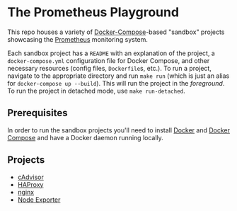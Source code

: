 # The Prometheus Playground

This repo houses a variety of [Docker-Compose](https://docs.docker.com/compose)-based "sandbox" projects showcasing the [Prometheus](https://prometheus.io) monitoring system.

Each sandbox project has a `README` with an explanation of the project, a `docker-compose.yml` configuration file for Docker Compose, and other necessary resources (config files, `Dockerfile`s, etc.). To run a project, navigate to the appropriate directory and run `make run` (which is just an alias for `docker-compose up --build`). This will run the project in the *foreground*. To run the project in detached mode, use `make run-detached`.

## Prerequisites

In order to run the sandbox projects you'll need to install [Docker](https://docker.com) and [Docker Compose](https://docs.docker.com/compose) and have a Docker daemon running locally.

## Projects

* [cAdvisor](./cadvisor)
* [HAProxy](./haproxy)
* [nginx](./nginx)
* [Node Exporter](./node-exporter)